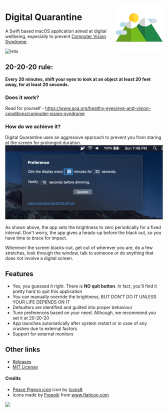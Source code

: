 <img src="https://github.com/bharathbhargavgb/digital-quarantine/blob/master/Digital%20Quarantine/Assets.xcassets/AppIcon.appiconset/mountain@256.png?raw=true" 
alt="Digital Quarantine logo" title="Digital Quarantine" align="right" height="150" />


Digital Quarantine
===================

A Swift based macOS application aimed at digital wellbeing, especially to prevent [Computer Vision Syndrome](https://en.wikipedia.org/wiki/Computer_vision_syndrome).

![Hits](https://hitcounter.pythonanywhere.com/count/tag.svg?url=https%3A%2F%2Fbharathbhargavgb.github.io%2Fdigital-quarantine%2F)

## 20-20-20 rule: 
<b> Every 20 minutes, shift your eyes to look at an object at least 20 feet away, for at least 20 seconds. </b>

### Does it work?
Read for yourself - <a href="https://www.aoa.org/healthy-eyes/eye-and-vision-conditions/computer-vision-syndrome">https://www.aoa.org/healthy-eyes/eye-and-vision-conditions/computer-vision-syndrome</a>

### How do we achieve it?
Digital Quarantine uses an aggressive approach to prevent you from staring at the screen for prolonged duration. 
<br>
<img src="https://github.com/bharathbhargavgb/digital-quarantine/blob/resources/readme_resource/Popover.png?raw=true" 
alt="Preference dialog" title="Digital Quarantine" width=589 />

As shown above, the app sets the brightness to zero periodically for a fixed interval. Don't worry, the app gives a heads-up before the black out, so you have time to brace for impact.

Whenever the screen blacks-out, get out of wherever you are, do a few stretches, look through the window, talk to someone or do anything that does not involve a digital screen.

## Features
 - Yes, you guessed it right. There is <b>NO quit button</b>. In fact, you'll find it pretty hard to quit this application
 - You can manually override the brightness, BUT DON'T DO IT UNLESS YOUR LIFE DEPENDS ON IT
 - Defaulters are identified and guilted into proper behaviour
 - Tune preferences based on your need. Although, we recommend you set it at 20-20-20
 - App launches automatically after system restart or in case of any crashes due to external factors
 - Support for external monitors

## Other links
 - <a href="https://github.com/bharathbhargavgb/digital-quarantine/releases">Releases</a>
 - <a href="https://github.com/bharathbhargavgb/digital-quarantine/blob/master/LICENSE">MIT License</a>

#### Credits
 - <a target="_blank" href="https://icons8.com/icons/set/peace-pigeon">Peace Pigeon icon</a> icon by <a target="_blank" href="https://icons8.com">Icons8</a>
 - Icons made by <a href="https://www.flaticon.com/authors/freepik" title="Freepik">Freepik</a> from <a href="https://www.flaticon.com/" title="Flaticon">www.flaticon.com</a>


<a href="https://www.paypal.com/paypalme/bharathbhargavgb">
 <img src="https://img.shields.io/badge/Buy%20me-Coffee-green" />
</a>

